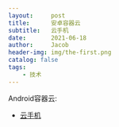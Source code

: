 ```yaml
---
layout:     post
title:      安卓容器云
subtitle:   云手机
date:       2021-06-18
author:     Jacob
header-img: img/the-first.png
catalog: false
tags:
    - 技术
---
```


Android容器云: 
<ul>
<li><a href="{{site.baseurl}}/files/云手机.pdf">云手机</a></li>
</ul>

